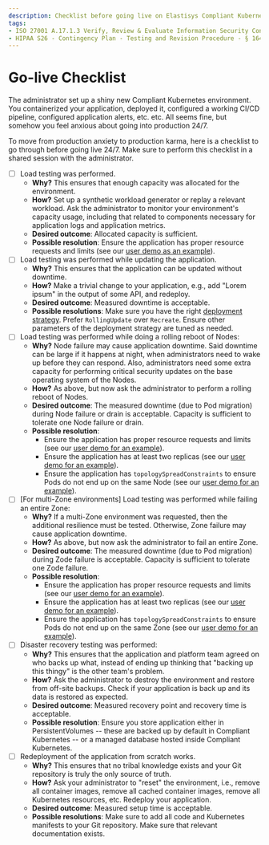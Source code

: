 ```yaml
---
description: Checklist before going live on Elastisys Compliant Kubernetes, the security-focused Kubernetes distribution.
tags:
- ISO 27001 A.17.1.3 Verify, Review & Evaluate Information Security Continuity
- HIPAA S26 - Contingency Plan - Testing and Revision Procedure - § 164.308(a)(7)(ii)(D)
---
```


# Go-live Checklist

The administrator set up a shiny new Compliant Kubernetes environment.
You containerized your application, deployed it, configured a working CI/CD pipeline, configured application alerts, etc. etc.
All seems fine, but somehow you feel anxious about going into production 24/7.

To move from production anxiety to production karma, here is a checklist to go through before going live 24/7. Make sure to perform this checklist in a shared session with the administrator.

- [ ] Load testing was performed.
    * **Why?** This ensures that enough capacity was allocated for the environment.
    * **How?** Set up a synthetic workload generator or replay a relevant workload. Ask the administrator to monitor your environment's capacity usage, including that related to components necessary for application logs and application metrics.
    * **Desired outcome**: Allocated capacity is sufficient.
    * **Possible resolution**: Ensure the application has proper resource requests and limits (see our [user demo as an example](https://github.com/elastisys/compliantkubernetes/blob/main/user-demo/deploy/ck8s-user-demo/values.yaml#L51-L60)).
- [ ] Load testing was performed while updating the application.
    * **Why?** This ensures that the application can be updated without downtime.
    * **How?** Make a trivial change to your application, e.g., add "Lorem ipsum" in the output of some API, and redeploy.
    * **Desired outcome**: Measured downtime is acceptable.
    * **Possible resolutions**: Make sure you have the right [deployment strategy](https://kubernetes.io/docs/tutorials/kubernetes-basics/update/update-intro/). Prefer `RollingUpdate` over `Recreate`. Ensure other parameters of the deployment strategy are tuned as needed.
- [ ] Load testing was performed while doing a rolling reboot of Nodes:
    * **Why?** Node failure may cause application downtime. Said downtime can be large if it happens at night, when administrators need to wake up before they can respond. Also, administrators need some extra capacity for performing critical security updates on the base operating system of the Nodes.
    * **How?** As above, but now ask the administrator to perform a rolling reboot of Nodes.
    * **Desired outcome**: The measured downtime (due to Pod migration) during Node failure or drain is acceptable. Capacity is sufficient to tolerate one Node failure or drain.
    * **Possible resolution**:
        * Ensure the application has proper resource requests and limits (see our [user demo for an example](https://github.com/elastisys/compliantkubernetes/blob/main/user-demo/deploy/ck8s-user-demo/values.yaml#L51-L60)).
        * Ensure the application has at least two replicas (see our [user demo for an example](https://github.com/elastisys/compliantkubernetes/blob/main/user-demo/deploy/ck8s-user-demo/values.yaml#L5)).
        * Ensure the application has `topologySpreadConstraints` to ensure Pods do not end up on the same Node (see our [user demo for an example](https://github.com/elastisys/compliantkubernetes/blob/main/user-demo/deploy/ck8s-user-demo/values.yaml#L84-L90)).
- [ ] [For multi-Zone environments] Load testing was performed while failing an entire Zone:
    * **Why?** If a multi-Zone environment was requested, then the additional resilience must be tested. Otherwise, Zone failure may cause application downtime.
    * **How?** As above, but now ask the administrator to fail an entire Zone.
    * **Desired outcome**: The measured downtime (due to Pod migration) during Zode failure is acceptable. Capacity is sufficient to tolerate one Zode failure.
    * **Possible resolution**:
        * Ensure the application has proper resource requests and limits (see our [user demo for an example](https://github.com/elastisys/compliantkubernetes/blob/main/user-demo/deploy/ck8s-user-demo/values.yaml#L51-L60)).
        * Ensure the application has at least two replicas (see our [user demo for an example](https://github.com/elastisys/compliantkubernetes/blob/main/user-demo/deploy/ck8s-user-demo/values.yaml#L5)).
        * Ensure the application has `topologySpreadConstraints` to ensure Pods do not end up on the same Zone (see our [user demo for an example](https://github.com/elastisys/compliantkubernetes/blob/main/user-demo/deploy/ck8s-user-demo/values.yaml#L84-L90)).
- [ ] Disaster recovery testing was performed:
    * **Why?** This ensures that the application and platform team agreed on who backs up what, instead of ending up thinking that "backing up this thingy" is the other team's problem.
    * **How?** Ask the administrator to destroy the environment and restore from off-site backups. Check if your application is back up and its data is restored as expected.
    * **Desired outcome**: Measured recovery point and recovery time is acceptable.
    * **Possible resolution**: Ensure you store application either in PersistentVolumes -- these are backed up by default in Compliant Kubernetes -- or a managed database hosted inside Compliant Kubernetes.
- [ ] Redeployment of the application from scratch works.
    * **Why?** This ensures that no tribal knowledge exists and your Git repository is truly the only source of truth.
    * **How?** Ask your administrator to "reset" the environment, i.e., remove all container images, remove all cached container images, remove all Kubernetes resources, etc. Redeploy your application.
    * **Desired outcome**: Measured setup time is acceptable.
    * **Possible resolutions**: Make sure to add all code and Kubernetes manifests to your Git repository. Make sure that relevant documentation exists.
